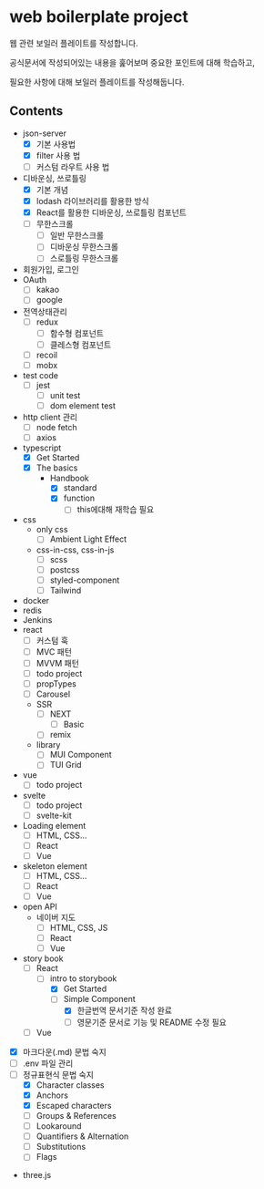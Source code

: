 # web boilerplate project

웹 관련 보일러 플레이트를 작성합니다.

공식문서에 작성되어있는 내용을 훑어보며 중요한 포인트에 대해 학습하고,

필요한 사항에 대해 보일러 플레이트를 작성해둡니다.

## Contents

- json-server
  - [x] 기본 사용법
  - [x] filter 사용 법
  - [ ] 커스텀 라우트 사용 법
- 디바운싱, 쓰로틀링
  - [x] 기본 개념
  - [x] lodash 라이브러리를 활용한 방식
  - [x] React를 활용한 디바운싱, 쓰로틀링 컴포넌트
  - [ ] 무한스크롤
    - [ ] 일반 무한스크롤
    - [ ] 디바운싱 무한스크롤
    - [ ] 스로틀링 무한스크롤
- 회원가입, 로그인
- OAuth
  - [ ] kakao
  - [ ] google
- 전역상태관리
  - [ ] redux
    - [ ] 함수형 컴포넌트
    - [ ] 클레스형 컴포넌트
  - [ ] recoil
  - [ ] mobx
- test code
  - [ ] jest
    - [ ] unit test
    - [ ] dom element test
- http client 관리
  - [ ] node fetch
  - [ ] axios
- typescript
  - [x] Get Started
  - [x] The basics
    - Handbook
      - [x] standard
      - [x] function
        - [ ] this에대해 재학습 필요
- css
  - only css
    - [ ] Ambient Light Effect
  - css-in-css, css-in-js
    - [ ] scss
    - [ ] postcss
    - [ ] styled-component
    - [ ] Tailwind
- docker
- redis
- Jenkins
- react
  - [ ] 커스텀 훅
  - [ ] MVC 패턴
  - [ ] MVVM 패턴
  - [ ] todo project
  - [ ] propTypes
  - [ ] Carousel
  - SSR
    - [ ] NEXT
      - [ ] Basic
    - [ ] remix
  - library
    - [ ] MUI Component
    - [ ] TUI Grid
- vue
  - [ ] todo project
- svelte
  - [ ] todo project
  - [ ] svelte-kit
- Loading element
  - [ ] HTML, CSS...
  - [ ] React
  - [ ] Vue
- skeleton element
  - [ ] HTML, CSS...
  - [ ] React
  - [ ] Vue
- open API
  - 네이버 지도
    - [ ] HTML, CSS, JS
    - [ ] React
    - [ ] Vue
- story book
  - [ ] React
    - [ ] intro to storybook
      - [x] Get Started
      - [ ] Simple Component
        - [x] 한글번역 문서기준 작성 완료
        - [ ] 영문기준 문서로 기능 및 README 수정 필요
  - [ ] Vue
- [x] 마크다운(.md) 문법 숙지
- [ ] .env 파일 관리
- [ ] 정규표현식 문법 숙지
  - [x] Character classes
  - [x] Anchors
  - [x] Escaped characters
  - [ ] Groups & References
  - [ ] Lookaround
  - [ ] Quantifiers & Alternation
  - [ ] Substitutions
  - [ ] Flags
- three.js
